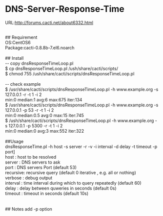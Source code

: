 # DNS-Server-Response-Time

URL:http://forums.cacti.net/about6332.html

<br>
## Requirement<br>
OS:CentOS6<br>
Package:cacti-0.8.8b-7.el6.noarch<br>
<br>
## Install<br>
-- copy dnsResponseTimeLoop.pl<br>
$ cp dnsResponseTimeLoop.pl /ush/share/cacti/scripts/<br>
$ chmod 755 /ush/share/cacti/scripts/dnsResponseTimeLoop.pl<br>
<br>
-- check example<br>
$ /usr/share/cacti/scripts/dnsResponseTimeLoop.pl -h www.example.org -s 127.0.0.1 -r -t 1 -i 2<br>
min:0 median:1 avg:6 max:675 iter:134<br>
$ /usr/share/cacti/scripts/dnsResponseTimeLoop.pl -h www.example.org -s 127.0.0.1 -p 53 -r -t 1 -i 2<br>
min:0 median:0.5 avg:0 max:15 iter:745<br>
$ /ush/share/cacti/scripts/dnsResponseTimeLoop.pl -h www.example.org -s 127.0.0.1 -p 5300 -r -t 1 -i 2<br>
min:0 median:0 avg:3 max:552 iter:322<br>
<br>
##Usage<br>
dnsResponseTime.pl -h host -s server -r -v -i interval -d delay -t timeout -p port]<br>
host     : host to be resolved<br>
server   : DNS servers to ask<br>
port     : DNS servers Port (default 53)<br>
recursive: recursive query (default 0 iterative , e.g. all or nothing)<br>
verbose  : debug output<br>
interval : time interval during which to query repeatedly (default 60)<br>
delay    : delay between quweries in seconds (default 0s)<br>
timeout  : timeout in seconds (default 10s)<br>
<br>
<br>
## Notes
 add -p option<br>

